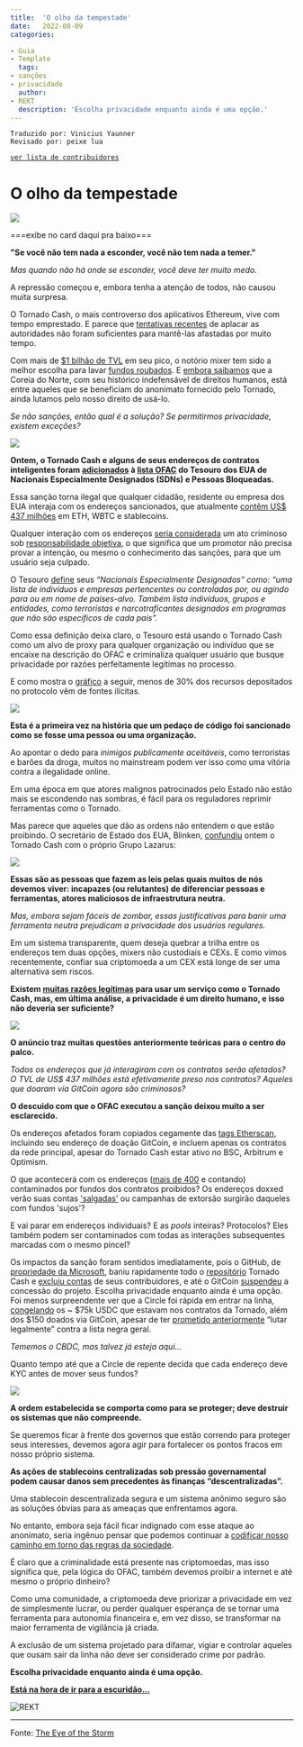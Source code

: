 ```yaml
---
title:  'O olho da tempestade'
date:   2022-08-09
categories:

- Guia
- Template
  tags:
- sanções
- privacidade
  author:
- REKT
  description: 'Escolha privacidade enquanto ainda é uma opção.'
---
```

```
Traduzido por: Vinicius Yaunner
Revisado por: peixe lua
```

[```ver lista de contribuidores```](/about/#contribuidores)

# O olho da tempestade

![](../stuff/tornado-header.png)

===exibe no card daqui pra baixo===

**"Se você não tem nada a esconder, você não tem nada a temer."**

*Mas quando não há onde se esconder, você deve ter muito medo.*

A repressão começou e, embora tenha a atenção de todos, não causou muita surpresa.

O Tornado Cash, o mais controverso dos aplicativos Ethereum, vive com tempo emprestado. E parece que [tentativas recentes](https://twitter.com/TornadoCash/status/1514904975037669386) de aplacar as autoridades não foram suficientes para mantê-las afastadas por muito tempo.

Com mais de [$1 bilhão de TVL](https://twitter.com/TornadoCash/status/1514904975037669386) em seu pico, o notório mixer tem sido a melhor escolha para lavar [fundos roubados](https://rekt.news/leaderboard/). E [embora saibamos](https://www.elliptic.co/blog/540-million-stolen-from-the-ronin-defi-bridge) que a Coreia do Norte, com seu histórico indefensável de direitos humanos, está entre aqueles que se beneficiam do anonimato fornecido pelo Tornado, ainda lutamos pelo nosso direito de usá-lo.

*Se não sanções, então qual é a solução? Se permitirmos privacidade, existem exceções?*

![](../stuff/rekt-linebreak.png)

**Ontem, o Tornado Cash e alguns de seus endereços de contratos inteligentes foram [adicionados](https://home.treasury.gov/policy-issues/financial-sanctions/recent-actions/20220808) à [lista OFAC](https://www.treasury.gov/ofac/downloads/sdnlist.pdf) do Tesouro dos EUA de Nacionais Especialmente Designados (SDNs) e Pessoas Bloqueadas.**

Essa sanção torna ilegal que qualquer cidadão, residente ou empresa dos EUA interaja com os endereços sancionados, que atualmente [contêm US$ 437 milhões](https://twitter.com/BowTiedIguana/status/1556683136280408064) em ETH, WBTC e stablecoins.

Qualquer interação com os endereços [seria considerada](https://www.youtube.com/watch?v=XpTrCA3tEKM&t=172s) um ato criminoso sob [responsabilidade objetiva](https://en.wikipedia.org/wiki/Strict_liability), o que significa que um promotor não precisa provar a intenção, ou mesmo o conhecimento das sanções, para que um usuário seja culpado.

O Tesouro [define](https://twitter.com/BowTiedIguana/status/1556683136280408064) seus *“Nacionais Especialmente Designados” como: “uma lista de indivíduos e empresas pertencentes ou controladas por, ou agindo para ou em nome de países-alvo. Também lista indivíduos, grupos e entidades, como terroristas e narcotraficantes designados em programas que não são específicos de cada país”.*

Como essa definição deixa claro, o Tesouro está usando o Tornado Cash como um alvo de proxy para qualquer organização ou indivíduo que se encaixe na descrição do OFAC e criminaliza qualquer usuário que busque privacidade por razões perfeitamente legítimas no processo.

E como mostra o [gráfico](https://home.treasury.gov/policy-issues/financial-sanctions/specially-designated-nationals-and-blocked-persons-list-sdn-human-readable-lists) a seguir, menos de 30% dos recursos depositados no protocolo vêm de fontes ilícitas.

![](../stuff/tornado-pie.png)

**Esta é a primeira vez na história que um pedaço de código foi sancionado como se fosse uma pessoa ou uma organização.**

Ao apontar o dedo para *inimigos publicamente aceitáveis*, como terroristas e barões da droga, muitos no mainstream podem ver isso como uma vitória contra a ilegalidade online.

Em uma época em que atores malignos patrocinados pelo Estado não estão mais se escondendo nas sombras, é fácil para os reguladores reprimir ferramentas como o Tornado.

Mas parece que aqueles que dão as ordens não entendem o que estão proibindo. O secretário de Estado dos EUA, Blinken, [confundiu](https://twitter.com/LefterisJP/status/1556679380272877568) ontem o Tornado Cash com o próprio Grupo Lazarus:

![](../stuff/tornado-tweet.png)

**Essas são as pessoas que fazem as leis pelas quais muitos de nós devemos viver: incapazes (ou relutantes) de diferenciar pessoas e ferramentas, atores maliciosos de infraestrutura neutra.**

*Mas, embora sejam fáceis de zombar, essas justificativas para banir uma ferramenta neutra prejudicam a privacidade dos usuários regulares.*

Em um sistema transparente, quem deseja quebrar a trilha entre os endereços tem duas opções, mixers não custodiais e CEXs. E como vimos recentemente, confiar sua criptomoeda a um CEX está longe de ser uma alternativa sem riscos.

**Existem [muitas razões legítimas](https://twitter.com/RezaJafery/status/1556751888896258049) para usar um serviço como o Tornado Cash, mas, em última análise, a privacidade é um direito humano, e isso não deveria ser suficiente?**

![](../stuff/tornado-linebreak.png)

**O anúncio traz muitas questões anteriormente teóricas para o centro do palco.**

*Todos os endereços que já interagiram com os contratos serão afetados? O TVL de US$ 437 milhões está efetivamente preso nos contratos? Aqueles que doaram via GitCoin agora são criminosos?*

**O descuido com que o OFAC executou a sanção deixou muito a ser esclarecido.**

Os endereços afetados foram copiados cegamente das [tags Etherscan](https://etherscan.io/accounts/label/tornado-cash), incluindo seu endereço de doação GitCoin, e incluem apenas os contratos da rede principal, apesar do Tornado Cash estar ativo no BSC, Arbitrum e Optimism.

O que acontecerá com os endereços ([mais de 400](https://dune.com/lewi/salted-eth) e contando) contaminados por fundos dos contratos proibidos? Os endereços doxxed verão suas contas ['salgadas'](https://etherscan.io/address/0x12d66f87a04a9e220743712ce6d9bb1b5616b8fc#internaltx) ou campanhas de extorsão surgirão daqueles com fundos 'sujos'?

E vai parar em endereços individuais? E as *pools* inteiras? Protocolos? Eles também podem ser contaminados com todas as interações subsequentes marcadas com o mesmo pincel?

Os impactos da sanção foram sentidos imediatamente, pois o GitHub, de [propriedade da Microsoft](https://techcrunch.com/2018/06/04/microsoft-has-acquired-github-for-7-5b-in-microsoft-stock/), baniu rapidamente todo o [repositório](https://github.com/tornadocash) Tornado Cash e [excluiu contas](https://twitter.com/semenov_roman_/status/1556717890308653059) de seus contribuidores, e até o GitCoin [suspendeu](https://twitter.com/gitcoin/status/1556710551803281410) a concessão do projeto.
Escolha privacidade enquanto ainda é uma opção.
Foi menos surpreendente ver que a Circle foi rápida em entrar na linha, [congelando](https://twitter.com/bantg/status/1556712790894706688) os ~ $75k USDC que estavam nos contratos da Tornado, além dos $150 doados via GitCoin, apesar de ter [prometido anteriormente](https://twitter.com/jerallaire/status/1542525419118657537) “lutar legalmente” contra a lista negra geral.

*Tememos o CBDC, mas talvez já esteja aqui…*

Quanto tempo até que a Circle de repente decida que cada endereço deve KYC antes de mover seus fundos?

![](../stuff/tornado-linebreak.png)

**A ordem estabelecida se comporta como para se proteger; deve destruir os sistemas que não compreende.**

Se queremos ficar à frente dos governos que estão correndo para proteger seus interesses, devemos agora agir para fortalecer os pontos fracos em nosso próprio sistema.

**As ações de stablecoins centralizadas sob pressão governamental podem causar danos sem precedentes às finanças “descentralizadas”.**

Uma stablecoin descentralizada segura e um sistema anônimo seguro são as soluções óbvias para as ameaças que enfrentamos agora.

No entanto, embora seja fácil ficar indignado com esse ataque ao anonimato, seria ingênuo pensar que podemos continuar a [codificar nosso caminho em torno das regras da sociedade](https://twitter.com/davidgerard/status/1556740122934116354).

É claro que a criminalidade está presente nas criptomoedas, mas isso significa que, pela lógica do OFAC, também devemos proibir a internet e até mesmo o próprio dinheiro?

Como uma comunidade, a criptomoeda deve priorizar a privacidade em vez de simplesmente lucrar, ou perder qualquer esperança de se tornar uma ferramenta para autonomia financeira e, em vez disso, se transformar na maior ferramenta de vigilância já criada.

A exclusão de um sistema projetado para difamar, vigiar e controlar aqueles que ousam sair da linha não deve ser considerado crime por padrão.

**Escolha privacidade enquanto ainda é uma opção.**

**[Está na hora de ir para a escuridão...](https://twitter.com/RektHQ/status/1555584960081321984)**

![REKT](../stuff/rekt-outline-conc.png)

---

Fonte: [The Eye of the Storm](https://rekt.news/eye-of-the-storm/)

